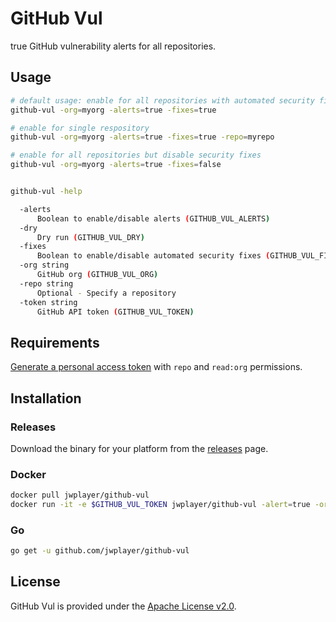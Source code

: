 # GitHub Vul

true GitHub vulnerability alerts for all repositories.

## Usage

```bash
# default usage: enable for all repositories with automated security fixes
github-vul -org=myorg -alerts=true -fixes=true

# enable for single respository
github-vul -org=myorg -alerts=true -fixes=true -repo=myrepo

# enable for all repositories but disable security fixes
github-vul -org=myorg -alerts=true -fixes=false


github-vul -help

  -alerts
      Boolean to enable/disable alerts (GITHUB_VUL_ALERTS)
  -dry
      Dry run (GITHUB_VUL_DRY)
  -fixes
      Boolean to enable/disable automated security fixes (GITHUB_VUL_FIXES)
  -org string
      GitHub org (GITHUB_VUL_ORG)
  -repo string
      Optional - Specify a repository
  -token string
      GitHub API token (GITHUB_VUL_TOKEN)
```

## Requirements

[Generate a personal access token](https://github.com/settings/tokens) with `repo` and `read:org` permissions.

## Installation

### Releases

Download the binary for your platform from the [releases](https://github.com/jwplayer/github-vul/releases) page.

### Docker

```sh
docker pull jwplayer/github-vul
docker run -it -e $GITHUB_VUL_TOKEN jwplayer/github-vul -alert=true -org=jwplayer -dry=true
```

### Go

```sh
go get -u github.com/jwplayer/github-vul
```

## License

GitHub Vul is provided under the [Apache License v2.0](./LICENSE).
